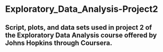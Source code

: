 # Exploratory_Data_Analysis-Project2

## Script, plots, and data sets used in project 2 of the Exploratory Data Analysis course offered by Johns Hopkins through Coursera.
